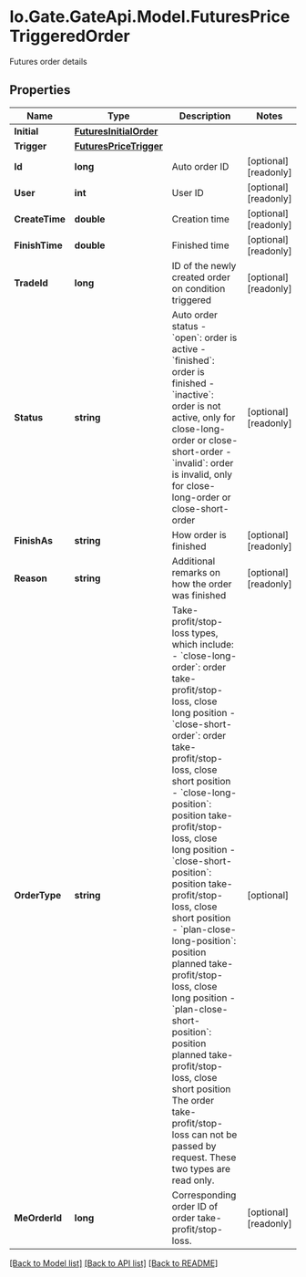 
# Io.Gate.GateApi.Model.FuturesPriceTriggeredOrder

Futures order details

## Properties

Name | Type | Description | Notes
------------ | ------------- | ------------- | -------------
**Initial** | [**FuturesInitialOrder**](FuturesInitialOrder.md) |  | 
**Trigger** | [**FuturesPriceTrigger**](FuturesPriceTrigger.md) |  | 
**Id** | **long** | Auto order ID | [optional] [readonly] 
**User** | **int** | User ID | [optional] [readonly] 
**CreateTime** | **double** | Creation time | [optional] [readonly] 
**FinishTime** | **double** | Finished time | [optional] [readonly] 
**TradeId** | **long** | ID of the newly created order on condition triggered | [optional] [readonly] 
**Status** | **string** | Auto order status  - &#x60;open&#x60;: order is active - &#x60;finished&#x60;: order is finished - &#x60;inactive&#x60;: order is not active, only for close-long-order or close-short-order - &#x60;invalid&#x60;: order is invalid, only for close-long-order or close-short-order | [optional] [readonly] 
**FinishAs** | **string** | How order is finished | [optional] [readonly] 
**Reason** | **string** | Additional remarks on how the order was finished | [optional] [readonly] 
**OrderType** | **string** | Take-profit/stop-loss types, which include:  - &#x60;close-long-order&#x60;: order take-profit/stop-loss, close long position - &#x60;close-short-order&#x60;: order take-profit/stop-loss, close short position - &#x60;close-long-position&#x60;: position take-profit/stop-loss, close long position - &#x60;close-short-position&#x60;: position take-profit/stop-loss, close short position - &#x60;plan-close-long-position&#x60;: position planned take-profit/stop-loss, close long position - &#x60;plan-close-short-position&#x60;: position planned take-profit/stop-loss, close short position  The order take-profit/stop-loss can not be passed by request. These two types are read only. | [optional] 
**MeOrderId** | **long** | Corresponding order ID of order take-profit/stop-loss. | [optional] [readonly] 

[[Back to Model list]](../README.md#documentation-for-models)
[[Back to API list]](../README.md#documentation-for-api-endpoints)
[[Back to README]](../README.md)
